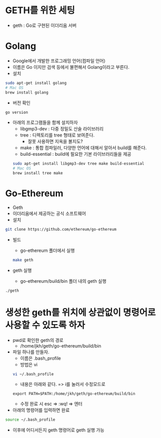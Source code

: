 # GETH를 위한 세팅

- geth : Go로 구현된 이더리움 서버

# Golang

- Google에서 개발한 프로그래밍 언어(컴파일 언어)
- 이름은 Go 이지만 검색 등에서 불편해서 Golang이라고 부른다.
- 설치

```sh
sudo apt-get install golang
# Mac OS
brew install golang
```

- 버전 확인

```sh
go version
```

- 아래의 프로그램들을 함께 설치하자
  - libgmp3-dev : 다중 정밀도 산술 라이브러리
  - tree : 디렉토리를 tree 형태로 보여준다.
    - 잘못 사용하면 지옥을 볼지도?
  - make : 통합 컴파일러, 다양한 언어에 대해서 알아서 build를 해준다.
  - build-essential : build에 필요한 기본 라이브러리들을 제공
  ```sh
  sudo apt-get install libgmp3-dev tree make build-essential
  # Mac OS
  brew install tree make
  ```

# Go-Ethereum

- Geth
- 이더리움에서 제공하는 공식 소프트웨어
- 설치

```sh
git clone https://github.com/ethereum/go-ethereum
```

- 빌드

  - go-ethereum 폴더에서 실행

  ```sh
  make geth
  ```

- geth 실행
  - go-ethereum/build/bin 폴더 내의 geth 실행

```sh
./geth
```

# 생성한 geth를 위치에 상관없이 명령어로 사용할 수 있도록 하자

- pwd로 확인한 geth의 경로
  - /home/jkh/geth/go-ethereum/build/bin
- 파일 하나를 만들자.
  - 이름은 .bash_profile
  - 방법은 vi
  ```sh
  vi ~/.bash_profile
  ```
  - 내용은 아래와 같다. => i를 눌러서 수정모드로
  ```
  export PATH=$PATH:/home/jkh/geth/go-ethereum/build/bin
  ```
  - 수정 완료 시 esc => :wq! => 엔터
- 아래의 명령어를 입력하면 완료

```sh
source ~/.bash_profile
```

- 이후에 어디서든지 geth 명령어로 geth 실행 가능
